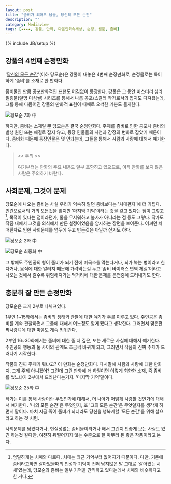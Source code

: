 ```yaml
---
layout: post
title: "좀비가 되어도 남을, 당신의 모든 순간"
description: ""
category: Mediaview
tags: [★★★★, 강풀, 만화, 다음만화속세상, 순정, 웹툰, 좀비]
---
```

{% include JB/setup %}



## 강풀의 4번째 순정만화

'[당신의 모든 순간](http://cartoon.media.daum.net/webtoon/view/youralltime)'(이하 당모순)은 강풀이 내놓은 4번째 순정만화로, 순정물로는 특이하게 '좀비'를 소재로 한 만화다.

좀비물인 만큼 공포만화적인 표현도 어김없이 등장한다.
강풀은 그 동안 미스터리 심리 썰렁물(일명 미심썰) 시리즈를 통해서 나름 공포/스릴러 작가로서의 입지도 다져왔는데, 그를 통해 다듬어진 강풀의 만화적 표현이 때때로 오싹한 기분도 들게한다.

![당모순 7화 中](https://lh5.googleusercontent.com/-L-vWHk7o7Kw/VM5dhrssa0I/AAAAAAAAOww/3eqDokzCMLU/w375/youralltime_07-011_horror.jpg "미심썰에 들어가야 하는게 아닌가 싶을 정도로, 공포 만화로서의 맛도 잘 살아있다")

하지만, 좀비는 소재일 뿐 당모순은 결국 순정만화다.
주제를 좀비로 인한 공포나 좀비의 발생 원인 또는 해결로 잡지 않고, 등장 인물들의 사연과 감정의 변화로 잡았기 때문이다.
좀비화 때문에 등장인물은 몇 안되는데, 그들을 통해서 사람과 사랑에 대해서 얘기한다.


> << 주의 >>
> 
> 여기부터는 만화의 주요 내용도 일부 포함하고 있으므로, 아직 만화를 보지 않은 사람은 주의하기 바란다.


## 사회문제, 그것이 문제

당모순에 나오는 좀비는 사실 우리가 익숙히 알던 좀비보다는 '치매환자'에 더 가깝다.
인간으로서의 거의 모든것을 잃지만 '마지막 기억'이라는 것을 갖고 있다는 점이 그렇고[^1], 목적이 있다는 점이라던가, 물을 무서워하고 불사가 아니라는 점 등도 그렇다.
작가도 작품 내에서 그것을 의식해서 만든 설정이었음을 암시하는 장면을 보여준다.
어쩌면 치매환자로 인한 사회문제를 염두에 두고 만든것은 아닐까 싶기도 하다.

[^1]: 엄밀하게는 치매와 다르다. 치매는 최근 기억부터 없어지기 때문이다. 다만, 기존에 좀비라고하면 살아있을때의 인성과 기억이 전혀 남지않은 말 그대로 '살아있는 시체'였는데, 당모순의 좀비는 일부 기억을 간직하고 있다는데서 치매와 비슷하다고 한 거다.

![당모순 2화 中](https://lh4.googleusercontent.com/-G7QU-LumRr8/VM5d1jB3BCI/AAAAAAAAOxE/RTMG19Cefro/w375/youralltime_02-004_MCD.jpg "인간이 만들어낸 그릇된 먹거리는 언젠가 인간에게 대재앙을 가져올 것이다.")

![당모순 최종화 中](https://lh4.googleusercontent.com/-gfaUuoyzuYY/VM5eCTaQp9I/AAAAAAAAOxY/7PGI_f3McNs/w375/youralltime_30-004_dementia.jpg "치매 환자는 우리에게 어떤 의미인가. 우리는그들을 어떻게 대하나. 좀비와 같진 않은가.")

그 밖에도 주인공의 형이 좀비가 되기 전에 미국소를 먹는다거나, 뇌가 녹는 병이라고 한다거나, 음식에 대한 알러지 때문에 가려먹는걸 두고 '좀비 바이러스 면역 체질'이라고 나오는 것에서 갈수록 위험해져가는 먹거리에 대한 문제를 은연중에 드러내기도 한다.


## 충분히 잘 만든 순정만화

당모순은 크게 2부로 나눠져있다.

1부인 1~15화에서는 좀비의 생태와 관찰에 대한 얘기가 주를 이루고 있다.
주인공은 좀비를 계속 관찰하면서 그들에 대해서 어느정도 알게 됐다고 생각한다.
그러면서 맞은편 짝사랑녀에 대한 마음도 계속 키워간다.

2부인 16~30화에서는 좀비에 대한 좀 더 깊은, 또는 새로운 사실에 대해서 얘기한다.
주인공의 행동과 둘 사이의 관계도 조금씩 바뀌게 되고,
그러면서 작품의 진짜 주제가 드러나기 시작한다.

작품의 진짜 주제가 뭐냐고?
이 만화는 순정만화다.
다시말해 사람과 사랑에 대한 만화지.
그게 주제 아니겠어?
그런데 그런 만화에 왜 하필이면 이렇게 희한한 소재, 즉 좀비를 썼느냐가 2부에서 드러난다는거지.
'마지막 기억'말이다.

![당모순 25화 中](https://lh4.googleusercontent.com/-c64m3Ki861g/VM5gIO65orI/AAAAAAAAOxw/gU7XhtM9-ok/w300/youralltime_25-015_lastmemory.jpg "당신의 모든 순간은 언제인가?")

작가는 이를 통해 사랑이란 무엇인가에 대해서, 더 나아가 어떻게 사랑할 것인가에 대해서 얘기한다.
'나의 모든 순간'은 무엇인지, 또 '그의 모든 순간'은 무엇일지를 생각케 하면서 말이다.
마치 지금 죽어 좀비가 되더라도 당신을 행복케할 '모든 순간'을 위해 살으라고 하는 것 처럼.

사회문제를 담았다거나, 현실성없는 좀비물이라거나 해서 그런지 안좋게 보는 사람도 있긴 하는것 같다만, 여전히 뒤떨어지지 않는 수준으로 잘 마무리 된 좋은 작품이라고 본다.
